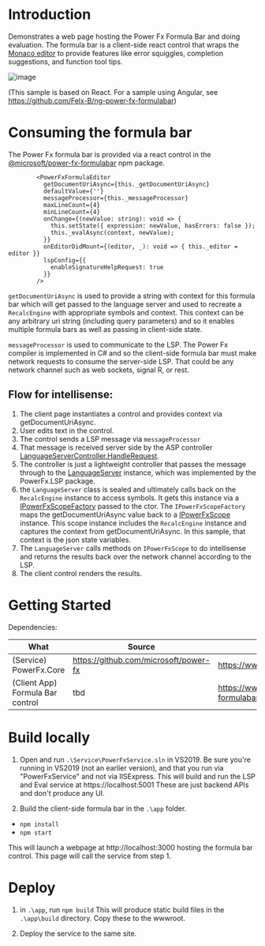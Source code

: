 # Introduction 
Demonstrates a web page hosting the Power Fx Formula Bar and doing evaluation. 
The formula bar is a client-side react control that wraps the[ Monaco editor](https://microsoft.github.io/monaco-editor/) to provide features like error squiggles, completion suggestions, and function tool tips. 

![image](https://user-images.githubusercontent.com/1538900/143385087-c086a26c-9f0d-4989-b5b5-0fe489ebc314.png)

(This sample is based on React. For a sample using Angular, see https://github.com/Felx-B/ng-power-fx-formulabar)

# Consuming the formula bar

The Power Fx formula bar is provided via a react control in the [@microsoft/power-fx-formulabar](https://www.npmjs.com/package/@microsoft/power-fx-formulabar) npm package.

```
        <PowerFxFormulaEditor
          getDocumentUriAsync={this._getDocumentUriAsync}
          defaultValue={''}
          messageProcessor={this._messageProcessor}
          maxLineCount={4}
          minLineCount={4}
          onChange={(newValue: string): void => {
            this.setState({ expression: newValue, hasErrors: false });
            this._evalAsync(context, newValue);
          }}
          onEditorDidMount={(editor, _): void => { this._editor = editor }}
          lspConfig={{
            enableSignatureHelpRequest: true
          }}
        />
```        

`getDocumentUriAsync` is used to provide a string with context for this formula bar which will get passed to the language server and used to recreate a `RecalcEngine` with appropriate symbols and context. This context can be any arbitrary uri string (including query parameters) and so it enables  multiple formula bars as well as passing in client-side state. 

`messageProcessor` is used to communicate to the LSP. The Power Fx compiler is implemented in C# and so the client-side formula bar must make network requests to consume the server-side LSP. That could be any network channel such as web sockets, signal R, or  rest. 

## Flow for intellisense:

1. The client page instantiates a <PowerFxFormulaEditor> control and provides context via getDocumentUriAsync. 
1. User edits text in the <PowerFxFormulaEditor> control. 
1. The control sends a LSP message via `messageProcessor`
1. That message is received server side by the ASP controller [LanguageServerController.HandleRequest](https://github.com/microsoft/power-fx-host-samples/blob/main/Samples/WebDemo/service/Controllers/LanguageServerController.cs). 
1. The controller is just a lightweight controller that passes the message through to the [LanguageServer](https://github.com/microsoft/Power-Fx/blob/main/src/libraries/Microsoft.PowerFx.LanguageServerProtocol/LanguageServer/LanguageServer.cs) instance, which was implemented by the PowerFx.LSP package.   
1. the `LanguageServer` class is sealed and ultimately calls back on the `RecalcEngine` instance to access symbols. It gets this instance via a [IPowerFxScopeFactory](https://github.com/microsoft/Power-Fx/blob/main/src/libraries/Microsoft.PowerFx.LanguageServerProtocol/LanguageServer/IPowerFxScopeFactory.cs) passed to the ctor. The `IPowerFxScopeFactory` maps the getDocumentUriAsync value back to a  [IPowerFxScope](https://github.com/microsoft/Power-Fx/blob/main/src/libraries/Microsoft.PowerFx.Core/Public/IPowerFxScope.cs) instance. This scope instance includes the `RecalcEngine` instance and captures the context from getDocumentUriAsync. In this sample, that context is the json state variables. 
1. The `LanguageServer` calls methods on `IPowerFxScope` to do intellisense and returns the results back over the network channel according to the LSP. 
1. The client control renders the results. 


# Getting Started
Dependencies: 

| What | Source | NuGet |
| --- | --- | --- |
| (Service) PowerFx.Core | https://github.com/microsoft/power-fx | https://www.nuget.org/packages/Microsoft.PowerFx.Core |
| (Client App) Formula Bar control | tbd | https://www.npmjs.com/package/@microsoft/power-fx-formulabar |

# Build locally 

1. Open and run `.\Service\PowerFxService.sln` in VS2019. 
Be sure you're running in VS2019 (not an earlier version), and that you run via "PowerFxService" and not via IISExpress. 
This will build and run the LSP and Eval service at https://localhost:5001
These are just backend APIs and don't produce any UI. 

2. Build the client-side formula bar in the `.\app` folder. 
- `npm install`
- `npm start`

This will launch a webpage at  http://localhost:3000 hosting the formula bar control. This page will call the service from step 1. 

# Deploy
1. in `.\app`, run `npm build`
This will produce static build files in the `.\app\build` directory. 
Copy these to the wwwroot. 

2. Deploy the service to the same site. 

